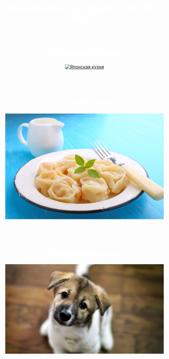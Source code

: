 
<HTML>

<HEAD>

<meta charset="utf-8">

  <style>
   body {
    background-image: url(images/help.png); /* Путь к фоновому изображению */
    background-attachment: fixed; /* Фиксируем фон веб-страницы */
   }
  </style>
  
</HEAD>

<BODY>
 <div style="height:2000px">
 <title>БИЗНЕС МЕН</title>

<script type="text/javascript">
 
</script>

<h1 align="center"> Онлайн меню ресторана "БИЗНЕС МЕН"</h1>

<br>



<h1 align="center"> Японская кухня</h1>

<a href="susi.html"><p align="center"><img src="susi.jpg" alt="Японская кухня"></p></a>

<br><br>



<h1 align="center"> Русская кухня</h1>

<a href="pelmetosi.html"><p align="center"><img src="pelmetosi.jpg" alt="Русская кухня"></p></a>

<br><br>



<h1 align="center">Корейская кухня</h1>

<a href="sobaka.html"><p align="center"><img src="sobaka.jpg" alt="Корейская кухня"></p></a>



<br><br>

<body background="qwe.jpg">

<body text="WHITE">

  </div>
</BODY>	
